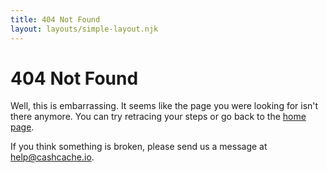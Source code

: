 ```yaml
---
title: 404 Not Found
layout: layouts/simple-layout.njk
---
```


# 404 Not Found

Well, this is embarrassing. It seems like the page you were looking for isn't
there anymore. You can try retracing your steps or go back to the [home
page](/).

If you think something is broken, please send us a message at
[help@cashcache.io](mailto:help@cashcache.io).
